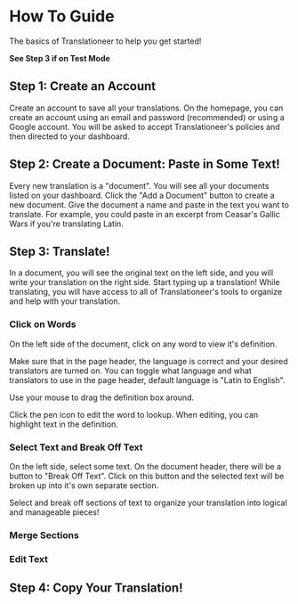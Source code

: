 # How To Guide

The basics of Translationeer to help you get started!

**See Step 3 if on Test Mode**

## Step 1: Create an Account

Create an account to save all your translations. On the homepage, you can create an account using an email and password (recommended) or using a Google account. You will be asked to accept Translationeer's policies and then directed to your dashboard.

## Step 2: Create a Document: Paste in Some Text!

Every new translation is a "document". You will see all your documents listed on your dashboard. Click the "Add a Document" button to create a new document. Give the document a name and paste in the text you want to translate. For example, you could paste in an excerpt from Ceasar's Gallic Wars if you're translating Latin. 

## Step 3: Translate!

In a document, you will see the original text on the left side, and you will write your translation on the right side. Start typing up a translation! While translating, you will have access to all of Translationeer's tools to organize and help with your translation.

### Click on Words

On the left side of the document, click on any word to view it's definition. 

Make sure that in the page header, the language is correct and your desired translators are turned on. You can toggle what language and what translators to use in the page header, default language is "Latin to English".

Use your mouse to drag the definition box around.

Click the pen icon to edit the word to lookup. When editing, you can highlight text in the definition.

### Select Text and Break Off Text

On the left side, select some text. On the document header, there will be a button to "Break Off Text". Click on this button and the selected text will be broken up into it's own separate section. 

Select and break off sections of text to organize your translation into logical and manageable pieces!

### Merge Sections

### Edit Text

## Step 4: Copy Your Translation!
